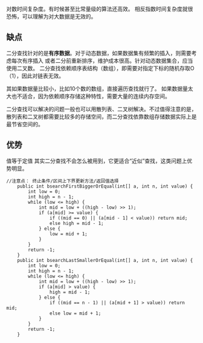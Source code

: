 对数时间复杂度。有时候甚至比常量级的算法还高效。 
 相反指数时间复杂度就很恐怖，可以理解为对大数据是无效的。

## 缺点

二分查找针对的是**有序数据**。对于动态数据，如果数据集有频繁的插入，则需要考虑每次有序插入 或者二分前重新排序，维护成本很高。针对动态数据集合，应当使用二叉数。 
 二分查找依赖顺序表结构（数组），即需要对指定下标的随机存取O（1），因此对链表无效。

其如果数据量比较小，比如10个数的数组，直接遍历查找就行了。 
 如果数据量太大也不适合，因为依赖顺序存储这种特性，需要大量的连续内存空间。

二分查找可以解决的问题一般也可以用散列表、二叉树解决。不过值得注意的是，散列表和二叉树都需要比较多的存储空间，而二分查找依靠数组存储数据实际上是最节省空间的。

## 优势

值等于定值 其实二分查找不会怎么被用到，它更适合“近似”查找，这类问题上优势明显。

 

```
//注意点： 终止条件/区间上下界更新方法/返回值选择
    public int bsearchFirstBiggerOrEqual(int[] a, int n, int value) {
        int low = 0;
        int high = n - 1;
        while (low <= high) {
            int mid = low + ((high - low) >> 1);
            if (a[mid] >= value) {
                if ((mid == 0) || (a[mid - 1] < value)) return mid;
                else high = mid - 1;
            } else {
                low = mid + 1;
            }
        }
        return -1;
    }
    public int bsearchLastSmallerOrEqual(int[] a, int n, int value) {
        int low = 0;
        int high = n - 1;
        while (low <= high) {
            int mid = low + ((high - low) >> 1);
            if (a[mid] > value) {
                high = mid - 1;
            } else {
                if ((mid == n - 1) || (a[mid + 1] > value)) return mid;
                else low = mid + 1;
            }
        }
        return -1;
    }
```